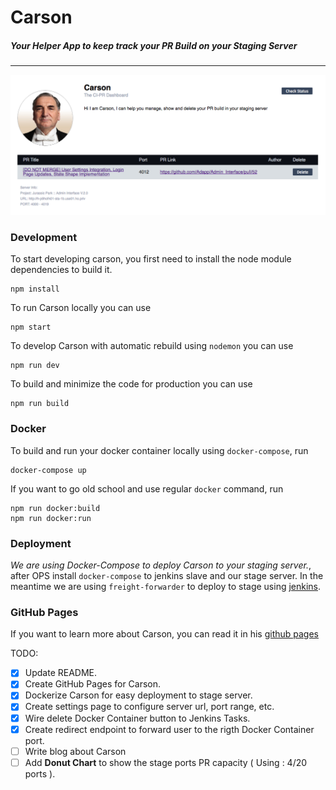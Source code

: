 # Carson
##### Your Helper App to keep track your PR Build on your Staging Server

---

![Carson Screenshot](images/carson_screenshot.png)

### Development
To start developing carson, you first need to install the node module dependencies to build it.
```
npm install
```

To run Carson locally you can use
```
npm start
```

To develop Carson with automatic rebuild using `nodemon` you can use
```
npm run dev
```

To build and minimize the code for production you can use
```
npm run build
```

### Docker
To build and run your docker container locally using `docker-compose`, run
```
docker-compose up
```

If you want to go old school and use regular `docker` command, run
```
npm run docker:build
npm run docker:run
```

### Deployment
_We are using Docker-Compose to deploy Carson to your staging server._, after OPS install `docker-compose` to jenkins slave and our stage server.
In the meantime we are using `freight-forwarder` to deploy to stage using [jenkins](https://sea3-jenkins-dev.sea3.office.priv/job/ho-fn-carson-export/).

### GitHub Pages
If you want to learn more about Carson, you can read it in his [github pages](http://hasoki.github.io/Carson/)

TODO: 
- [x] Update README.
- [x] Create GitHub Pages for Carson.
- [x] Dockerize Carson for easy deployment to stage server.
- [x] Create settings page to configure server url, port range, etc.
- [x] Wire delete Docker Container button to Jenkins Tasks.
- [x] Create redirect endpoint to forward user to the rigth Docker Container port.
- [ ] Write blog about Carson
- [ ] Add **Donut Chart** to show the stage ports PR capacity ( Using : 4/20 ports ).

